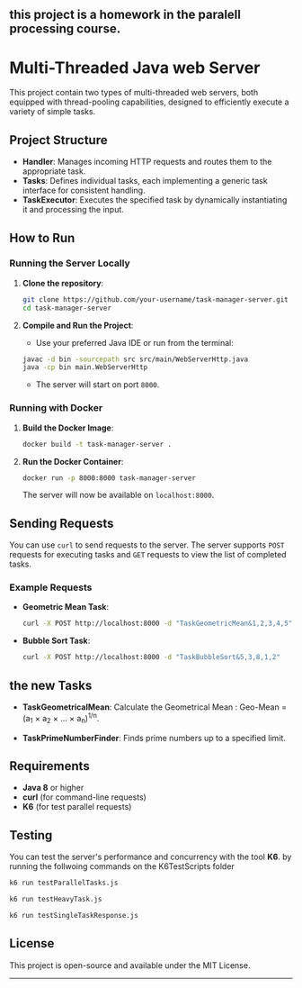 this project is a homework in the paralell processing course.
---

# Multi-Threaded Java web Server

This project contain two types of multi-threaded web servers, both equipped with thread-pooling capabilities, designed to efficiently execute a variety of simple tasks.


## Project Structure

- **Handler**: Manages incoming HTTP requests and routes them to the appropriate task.
- **Tasks**: Defines individual tasks, each implementing a generic task interface for consistent handling.
- **TaskExecutor**: Executes the specified task by dynamically instantiating it and processing the input.


## How to Run

### Running the Server Locally

1. **Clone the repository**:
    ```bash
    git clone https://github.com/your-username/task-manager-server.git
    cd task-manager-server
    ```

2. **Compile and Run the Project**:
    - Use your preferred Java IDE or run from the terminal:
    ```bash
    javac -d bin -sourcepath src src/main/WebServerHttp.java
    java -cp bin main.WebServerHttp
    ```
    - The server will start on port `8000`.

### Running with Docker

1. **Build the Docker Image**:
    ```bash
    docker build -t task-manager-server .
    ```

2. **Run the Docker Container**:
    ```bash
    docker run -p 8000:8000 task-manager-server
    ```

    The server will now be available on `localhost:8000`.

## Sending Requests

You can use `curl` to send requests to the server. The server supports `POST` requests for executing tasks and `GET` requests to view the list of completed tasks.

### Example Requests

- **Geometric Mean Task**:
    ```bash
    curl -X POST http://localhost:8000 -d "TaskGeometricMean&1,2,3,4,5"
    ```

- **Bubble Sort Task**:
    ```bash
    curl -X POST http://localhost:8000 -d "TaskBubbleSort&5,3,8,1,2"
    ```


## the new  Tasks

- **TaskGeometricalMean**: Calculate the Geometrical Mean : Geo-Mean = (a<sub>1</sub> × a<sub>2</sub> × ... × a<sub>n</sub>)<sup>1/n</sup>.


- **TaskPrimeNumberFinder**: Finds prime numbers up to a specified limit.


## Requirements

- **Java 8** or higher
- **curl** (for command-line requests)
- **K6** (for test parallel requests)

## Testing

You can test the server's performance and concurrency with the tool **K6**. by running the follwoing commands on the K6TestScripts folder 

``` bash
k6 run testParallelTasks.js
```

``` bash
k6 run testHeavyTask.js
```

``` bash
k6 run testSingleTaskResponse.js
```


## License

This project is open-source and available under the MIT License.

--- 


